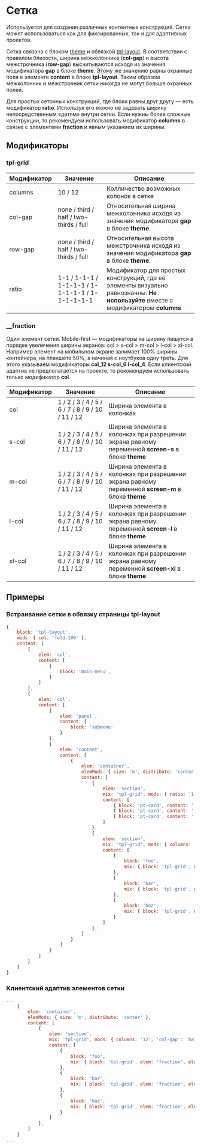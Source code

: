 
# Сетка
Используется для создания различных контентных конструкций. Сетка может использоваться как для фиксированных, так и для адаптивных проектов.

Сетка связана с блоком [theme](https://github.com/bemdesign/bem-themes) и обвязкой [tpl-layout](https://github.com/bemdesign/bem-layouts/tree/master/common.blocks/tpl-layout). В соответствии с правилом близости, ширина межколонника (**col-gap**) и высота межстрочника (**row-gap**) высчитываются исходя из значения модификатора **gap** в блоке **theme**. Этому же значению равны охранные поля в элементе **content** в блоке **tpl-layout**. Таким образом межколонник и межстрочник сетки никогда не могут больше охранных полей.

Для простых сеточных конструкций, где блоки равны друг другу — есть модификатор **ratio**. Используя его можно не задавать ширину непосредственным «детям» внутри сетки. Если нужны более сложные конструкции, то рекомендуем использовать модификатор **columns** в связке с элементами **fraction** и явным указанием их ширины.

## Модификаторы

### tpl-grid
| Модификатор | Значение        | Описание                         |
| ----------- | --------------- | -------------------------------- |
| columns     | 10 / 12         | Колличество возможных колонок в сетке |
| col-gap     | none / third / half / two-thirds / full | Относительная ширина межколонника исходя из значения модификатора **gap** в блоке **theme**. |
| row-gap     | none / third / half / two-thirds / full | Относительная высота межстрочника исходя из значения модификатора **gap** в блоке **theme**. |
| ratio       | 1-1 / 1-1-1 / 1-1-1-1 / 1-1-1-1-1 / 1-1-1-1-1-1 | Модификатор для простых конструкций, где её элементы визуально равнозначны. **Не используйте** вместе с модификатором **columns** |


### __fraction

Один элемент сетки. Mobile-first — модификаторы на ширину пишутся в порядке увелечения ширины экранов: col > s-col > m-col > l-col > xl-col. Например элемент на мобильном экране занимает 100% ширины контейнера, на планшете 50%, а начиная с ноутбуков одну треть. Для этого указываем модификаторы **col_12 s-col_6 l-col_4**. Если клиентский адаптив не предполагается на проекте, то рекомендуем использовать только модификатор **col**

| Модификатор | Значение        | Описание                         |
| ----------- | --------------- | -------------------------------- |
| col         | 1 / 2 / 3 / 4 / 5 / 6 / 7 / 8 / 9 / 10 / 11 / 12 | Ширина элемента в колонках |
| s-col       | 1 / 2 / 3 / 4 / 5 / 6 / 7 / 8 / 9 / 10 / 11 / 12 | Ширина элемента в колонках при разрешении экрана равному переменной **screen-s** в блоке **theme** |
| m-col       | 1 / 2 / 3 / 4 / 5 / 6 / 7 / 8 / 9 / 10 / 11 / 12 | Ширина элемента в колонках при разрешении экрана равному переменной **screen-m** в блоке **theme** |
| l-col       | 1 / 2 / 3 / 4 / 5 / 6 / 7 / 8 / 9 / 10 / 11 / 12 | Ширина элемента в колонках при разрешении экрана равному переменной **screen-l** в блоке **theme** |
| xl-col      | 1 / 2 / 3 / 4 / 5 / 6 / 7 / 8 / 9 / 10 / 11 / 12 | Ширина элемента в колонках при разрешении экрана равному переменной **screen-xl** в блоке **theme** |


## Примеры

### Встраивание сетки в обвязку страницы **tpl-layout**
```javascript
{
	block: 'tpl-layout',
	mods: { col: 'fold-100' },
	content: [
		{
			elem: 'col',
			content: [
				{
					block: 'main-menu',
				}
			]
		},
		{
			elem: 'col',
			content: [
				{
					elem: 'panel',
					content: {
						block: 'submenu'
					}
				},
				{
					elem: 'content',
					content: [
						{
							elem: 'container',
							elemMods: { size: 'm', distribute: 'center' },
							content: [
								{
									elem: 'section',
									mix: 'tpl-grid', mods: { ratio: '1-1-1', 'col-gap': 'half', 'row-gap': 'half' },
									content: [
										{ block: 'pt-card', content: '...' },
										{ block: 'pt-card', content: '...' },
										{ block: 'pt-card', content: '...' },
									]
								},
								{
									elem: 'section',
									mix: 'tpl-grid', mods: { columns: '12', 'col-gap': 'half', 'row-gap': 'two-thirds' },
									content: [
										{
											block: 'foo',
											mix: { block: 'tpl-grid', elem: 'fraction', elemMods: { 'col': '6' }}
										},
										{
											block: 'bar',
											mix: { block: 'tpl-grid', elem: 'fraction', elemMods: { 'col': '4' }}
										},
										{
											block: 'baz',
											mix: { block: 'tpl-grid', elem: 'fraction', elemMods: { 'col': '2' }}
										}
									]
								},
							]
						}
					]
				}
			]
		}
	]
}
```

### Клиентский адаптив элементов сетки
```javascript
...
	{
		elem: 'container',
		elemMods: { size: 'm', distribute: 'center' },
		content: [
			{
				elem: 'section',
				mix: 'tpl-grid', mods: { columns: '12', 'col-gap': 'half', 'row-gap': 'two-thirds' }
				content: [
					{
						block: 'foo',
						mix: { block: 'tpl-grid', elem: 'fraction', elemMods: { 'col': '12', 'l-col': '6' }}
					},
					{
						block: 'bar',
						mix: { block: 'tpl-grid', elem: 'fraction', elemMods: { 'col': '6', 's-col': '8', 'l-col': '3', 'xl-col': '4' }}
					},
					{
						block: 'baz',
						mix: { block: 'tpl-grid', elem: 'fraction', elemMods: { 'col': '6', 's-col': '4', 'l-col': '3', 'xl-col': '2' }}
					}
				]
			},
		]
	}
...
```
